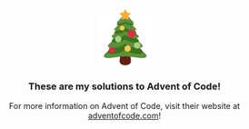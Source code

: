 <p align="center">
  <img src="logo.png" width="100"></img>
</p>
<h3 align="center">These are my solutions to Advent of Code!</h3>
<p align="center">
  For more information on Advent of Code, visit their website at <a href="https://adventofcode.com/">adventofcode.com</a>!
</p>